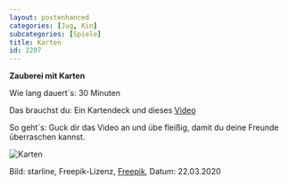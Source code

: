 ```yaml
---
layout: postenhanced
categories: [Jug, Kin]
subcategories: [Spiele]
title: Karten
id: 2207
---
```

**Zauberei mit Karten**

Wie lang dauert´s: 30 Minuten

Das brauchst du: Ein Kartendeck und dieses [Video](https://www.youtube.com/watch?v=948TcjBGvn0)

So geht´s: Guck dir das Video an und übe fleißig, damit du deine Freunde überraschen kannst.

![Karten](https://image.freepik.com/vektoren-kostenlos/casino-spielkarten-illustration_1017-3860.jpg)

Bild: starline, Freepik-Lizenz, [Freepik](https://de.freepik.com/vektoren-kostenlos/casino-spielkarten-illustration_898838.htm#page=1&query=Spielkarten&position=7), Datum: 22.03.2020

